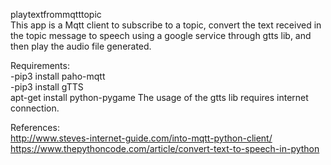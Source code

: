 playtextfrommqtttopic  
This app is a Mqtt client to subscribe to a topic, convert the text received in the topic message to speech using a google service through gtts lib, and then play the audio file generated.  

Requirements:  
-pip3 install paho-mqtt  
-pip3 install gTTS  
apt-get install python-pygame
The usage of the gtts lib requires internet connection.  

References:  
http://www.steves-internet-guide.com/into-mqtt-python-client/  
https://www.thepythoncode.com/article/convert-text-to-speech-in-python  


